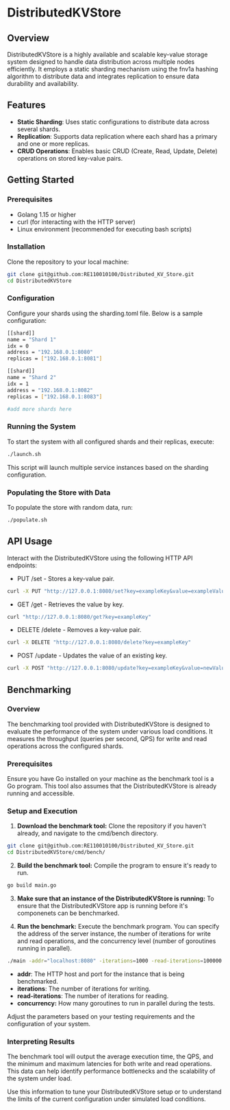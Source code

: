 # DistributedKVStore

## Overview

DistributedKVStore is a highly available and scalable key-value storage system designed to handle data distribution across multiple nodes efficiently. It employs a static sharding mechanism using the fnv1a hashing algorithm to distribute data and integrates replication to ensure data durability and availability.

## Features

* **Static Sharding**: Uses static configurations to distribute data across several shards.
* **Replication**: Supports data replication where each shard has a primary and one or more replicas.
* **CRUD Operations**: Enables basic CRUD (Create, Read, Update, Delete) operations on stored key-value pairs.

## Getting Started

### Prerequisites

* Golang 1.15 or higher
* curl (for interacting with the HTTP server)
* Linux environment (recommended for executing bash scripts)

### Installation
Clone the repository to your local machine:

```bash
git clone git@github.com:RE110010100/Distributed_KV_Store.git
cd DistributedKVStore
```

### Configuration
Configure your shards using the sharding.toml file. Below is a sample configuration:

```bash
[[shard]]
name = "Shard 1"
idx = 0
address = "192.168.0.1:8080"
replicas = ["192.168.0.1:8081"]

[[shard]]
name = "Shard 2"
idx = 1
address = "192.168.0.1:8082"
replicas = ["192.168.0.1:8083"]

#add more shards here
```

### Running the System
To start the system with all configured shards and their replicas, execute:


```bash
./launch.sh
```
This script will launch multiple service instances based on the sharding configuration.

### Populating the Store with Data
To populate the store with random data, run:

```bash
./populate.sh
```

## API Usage
Interact with the DistributedKVStore using the following HTTP API endpoints:

* PUT /set - Stores a key-value pair.
```bash
curl -X PUT "http://127.0.0.1:8080/set?key=exampleKey&value=exampleValue"
```

* GET /get - Retrieves the value by key.
```bash
curl "http://127.0.0.1:8080/get?key=exampleKey"
```

* DELETE /delete - Removes a key-value pair.
```bash
curl -X DELETE "http://127.0.0.1:8080/delete?key=exampleKey"
```

* POST /update - Updates the value of an existing key.
```bash
curl -X POST "http://127.0.0.1:8080/update?key=exampleKey&value=newValue"
```

## Benchmarking 

### Overview 

The benchmarking tool provided with DistributedKVStore is designed to evaluate the performance of the system under various load conditions. It measures the throughput (queries per second, QPS) for write and read operations across the configured shards.

### Prerequisites

Ensure you have Go installed on your machine as the benchmark tool is a Go program. This tool also assumes that the DistributedKVStore is already running and accessible.

### Setup and Execution

1. **Download the benchmark tool:** Clone the repository if you haven't already, and navigate to the cmd/bench directory.

```bash
git clone git@github.com:RE110010100/Distributed_KV_Store.git
cd DistributedKVStore/cmd/bench/
```

2. **Build the benchmark tool:** Compile the program to ensure it's ready to run.

```bash
go build main.go
```

3. **Make sure that an instance of the DistributedKVStore is running:** To ensure that the DistributedKVStore app is running before it's componenets can be benchmarked. 

4. **Run the benchmark:** Execute the benchmark program. You can specify the address of the server instance, the number of iterations for write and read operations, and the concurrency level (number of goroutines running in parallel).

```bash
./main -addr="localhost:8080" -iterations=1000 -read-iterations=100000 -concurrency=10
```

* **addr**: The HTTP host and port for the instance that is being benchmarked.
* **iterations**: The number of iterations for writing.
* **read-iterations**: The number of iterations for reading.
* **concurrency:** How many goroutines to run in parallel during the tests.

Adjust the parameters based on your testing requirements and the configuration of your system.

### Interpreting Results

The benchmark tool will output the average execution time, the QPS, and the minimum and maximum latencies for both write and read operations. This data can help identify performance bottlenecks and the scalability of the system under load.

Use this information to tune your DistributedKVStore setup or to understand the limits of the current configuration under simulated load conditions.



